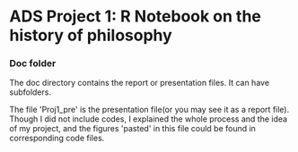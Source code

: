 # ADS Project 1:  R Notebook on the history of philosophy

### Doc folder

The doc directory contains the report or presentation files. It can have subfolders.  

The file 'Proj1_pre' is the presentation file(or you may see it as a report file). Though I did not include codes, I explained the whole process and the idea of my project, and the figures 'pasted' in this file could be found in corresponding code files.
